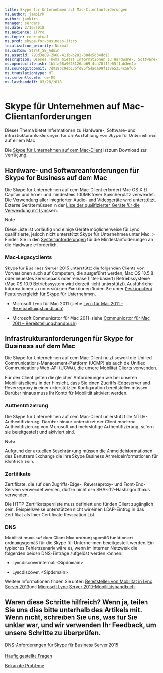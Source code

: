 ```yaml
---
title: Skype für Unternehmen auf Mac-Clientanforderungen
ms.author: jambirk
author: jambirk
manager: serdars
ms.date: 2/16/2018
ms.audience: ITPro
ms.topic: conceptual
ms.prod: skype-for-business-itpro
localization_priority: Normal
ms.custom: Strat_SB_Admin
ms.assetid: 790d3e89-2b68-411b-b282-38de5d34dd10
description: Dieses Thema bietet Informationen zu Hardware-, Software- und infrastrukturanforderungen für die Ausführung von Skype für Unternehmen auf einem Mac
ms.openlocfilehash: 1b5fa68a9618126ab69f4ca78f13e65f1ab3ee4b
ms.sourcegitcommit: 7d819bc9eb63bfd85f5dada09f1b8e5354c56f6b
ms.translationtype: MT
ms.contentlocale: de-DE
ms.lasthandoff: 03/28/2018
---
```

# <a name="skype-for-business-on-mac-client-requirements"></a>Skype für Unternehmen auf Mac-Clientanforderungen
 
Dieses Thema bietet Informationen zu Hardware-, Software- und infrastrukturanforderungen für die Ausführung von Skype für Unternehmen auf einem Mac
  
Die [Skype für Unternehmen auf dem Mac-Client](https://products.office.com/en-us/skype-for-business/download-app?tab=tabs-3#Mac) ist zum Download zur Verfügung.
  
## <a name="hardware-and-software-requirements-for-skype-for-business-on-the-mac"></a>Hardware- und Softwareanforderungen für Skype for Business auf dem Mac

Die Skype für Unternehmen auf dem Mac-Client erfordert Mac OS X El Capitan und höher und mindestens 100MB freier Speicherplatz verwendet. Die Verwendung aller integrierten Audio- und Videogeräte wird unterstützt. Externe Geräte müssen in der [Liste der qualifizierten Geräte für die Verwendung mit Lync](https://go.microsoft.com/fwlink/p/?LinkId=798223)sein. 
  
> [!NOTE]
> Diese Liste ist vorläufig und einige Geräte möglicherweise für Lync qualifizierte, jedoch nicht unterstützt Skype für Unternehmen unter Mac. > Finden Sie in den [Systemanforderungen](https://products.office.com/en-us/office-system-requirements) für die Mindestanforderungen an die Hardware erforderlich.
  
### <a name="legacy-mac-clients"></a>Mac-Legacyclients

Skype für Business Server 2015 unterstützt die folgenden Clients von Vorversionen auch auf Computern, die ausgeführt werden, Mac OS 10.5.8 oder neuestes Servicepack oder release (Intel-basiert) Betriebssysteme (Mac OS 10.9 Betriebssystem wird derzeit nicht unterstützt). Ausführliche Informationen zu unterstützten Funktionen finden Sie unter [Desktopclient Featurevergleich für Skype für Unternehmen](desktop-feature-comparison.md).
  
- Microsoft Lync für Mac 2011 (siehe [Lync für Mac 2011 – Bereitstellungshandbuch](https://go.microsoft.com/fwlink/p/?LinkId=268786))
    
- Microsoft Communicator für Mac 2011 (siehe [Communicator für Mac 2011 – Bereitstellungshandbuch](https://go.microsoft.com/fwlink/p/?LinkId=268787))
    
## <a name="infrastructure-requirements-for-skype-for-business-on-the-mac"></a>Infrastrukturanforderungen für Skype for Business auf dem Mac
<a name="Infrastructure"> </a>

Die Skype für Unternehmen auf dem Mac-Client nutzt sowohl die Unified Communications-Management-Plattform (UCMP) als auch die Unified Communications Web-API (UCWA), die unsere Mobilität Clients verwenden.
  
Für den Client gelten die gleichen Anforderungen wie bei unseren Mobilitätsclients in der Hinsicht, dass Sie einen Zugriffs-Edgeserver und Reverseproxy in einer unterstützten Konfiguration bereitstellen müssen. Darüber hinaus muss Ihr Konto für Mobilität aktiviert werden.
  
### <a name="authentication"></a>Authentifizierung

Die Skype für Unternehmen auf dem Mac-Client unterstützt die NTLM-Authentifizierung. Darüber hinaus unterstützt der Client moderne Authentifizierung von Microsoft und mehrstufige Authentifizierung, sofern sie bereitgestellt und aktiviert sind.
  
> [!NOTE]
> Aufgrund der aktuellen Beschränkung müssen die Anmeldeinformationen des Benutzers Exchange die ihre Skype Business Anmeldeinformationen für identisch sein. 
  
### <a name="certificates"></a>Zertifikate

Zertifikate, die auf den Zugriffs-Edge-, Reverseproxy- und Front-End-Servern verwendet werden, dürfen nicht den SHA-512-Hashalgorithmus verwenden.
  
Die HTTP-Zertifikatsperrliste muss definiert und für den Client zugänglich sein. Beispielsweise unterstützen nicht wir einen LDAP-Eintrag in das Zertifikat als Ihrer Certificate Revocation List.
  
### <a name="dns"></a>DNS

Mobilität muss auf dem Client Mac ordnungsgemäß funktioniert ordnungsgemäß für die Skype für Unternehmen bereitgestellt werden. Ein typisches Fehlerszenario wäre es, wenn im internen Netzwerk die folgenden beiden DNS-Einträge aufgelöst werden können:
  
- Lyncdiscoverinternal. \<Sipdomain\>
    
- Lyncdiscover. \<Sipdomain\>
    
Weitere Informationen finden Sie unter: [Bereitstellen von Mobilität in Lync Server 2013](https://go.microsoft.com/fwlink/p/?LinkId=798224)und [Microsoft Lync Server 2010-Mobilitätshandbuch](https://go.microsoft.com/fwlink//p/?LinkId=798226).
  
## <a name="see-also"></a>Waren diese Schritte hilfreich? Wenn ja, teilen Sie uns dies bitte unterhalb des Artikels mit. Wenn nicht, schreiben Sie uns, was für Sie unklar war, und wir verwenden Ihr Feedback, um unsere Schritte zu überprüfen.
<a name="Infrastructure"> </a>

#### 

[DNS-Anforderungen für Skype für Business Server 2015](../../plan-your-deployment/network-requirements/dns.md)
#### 

[Häufig gestellte Fragen](https://go.microsoft.com/fwlink/p/?LinkId=798227)
  
[Bekannte Probleme](https://go.microsoft.com/fwlink/p/?LinkId=798228)

